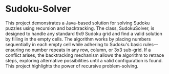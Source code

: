 # Sudoku-Solver
This project demonstrates a Java-based solution for solving Sudoku puzzles using recursion and backtracking. The class, SudokuSolver, is designed to handle any standard 9x9 Sudoku grid and find a valid solution by 
filling in the empty cells. The algorithm works by placing numbers sequentially in each empty cell while adhering to Sudoku's basic rules—ensuring no number repeats in any row, column, or 3x3 sub-grid. If a conflict 
arises, the backtracking mechanism allows the algorithm to retrace steps, exploring alternative possibilities until a valid configuration is found. This project highlights the power of recursive problem-solving. 
